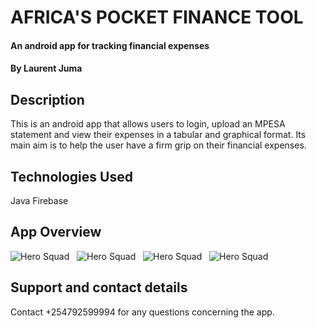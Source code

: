 # AFRICA'S POCKET FINANCE TOOL
#### An android app for tracking financial expenses
#### By **Laurent Juma**
## Description
This is an android app that allows users to login, upload an MPESA statement
and view their expenses in a tabular and graphical format. Its main aim is to help
the user have a firm grip on their financial expenses.

## Technologies Used
Java
Firebase

## App Overview
![Hero Squad](app/src/main/res/screenshots/home.jpg) &nbsp;
![Hero Squad](app/src/main/res/screenshots/summary.jpg) &nbsp;
![Hero Squad](app/src/main/res/screenshots/daily_expenses_bar.jpg) &nbsp;
![Hero Squad](app/src/main/res/screenshots/daily_expenses_line.jpg)

## Support and contact details
Contact +254792599994 for any questions concerning the app.

